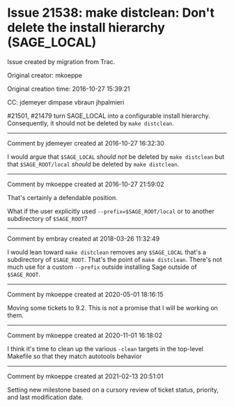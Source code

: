 # Issue 21538: make distclean: Don't delete the install hierarchy (SAGE_LOCAL)

Issue created by migration from Trac.

Original creator: mkoeppe

Original creation time: 2016-10-27 15:39:21

CC:  jdemeyer dimpase vbraun jhpalmieri

#21501, #21479 turn SAGE_LOCAL into a configurable install hierarchy.
Consequently, it should not be deleted by `make distclean`.


---

Comment by jdemeyer created at 2016-10-27 16:32:30

I would argue that `$SAGE_LOCAL` _should not_ be deleted by `make distclean` but that `$SAGE_ROOT/local` _should_ be deleted by `make distclean`.


---

Comment by mkoeppe created at 2016-10-27 21:59:02

That's certainly a defendable position.

What if the user explicitly used `--prefix=$SAGE_ROOT/local`
or to another subdirectory of `$SAGE_ROOT`?


---

Comment by embray created at 2018-03-26 11:32:49

I would lean toward `make distclean` removes any `$SAGE_LOCAL` that's a subdirectory of `$SAGE_ROOT`.  That's the point of `make distclean`.  There's not much use for a custom `--prefix` outside installing Sage outside of `$SAGE_ROOT`.


---

Comment by mkoeppe created at 2020-05-01 18:16:15

Moving some tickets to 9.2. This is not a promise that I will be working on them.


---

Comment by mkoeppe created at 2020-11-01 16:18:02

I think it's time to clean up the various `-clean` targets in the top-level Makefile so that they match autotools behavior


---

Comment by mkoeppe created at 2021-02-13 20:51:01

Setting new milestone based on a cursory review of ticket status, priority, and last modification date.
